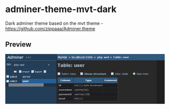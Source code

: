 # adminer-theme-mvt-dark
Dark adminer theme based on the mvt theme - https://github.com/zippaaa/Adminer.theme

## Preview
![Preview](./preview/adminer-preview.png)
